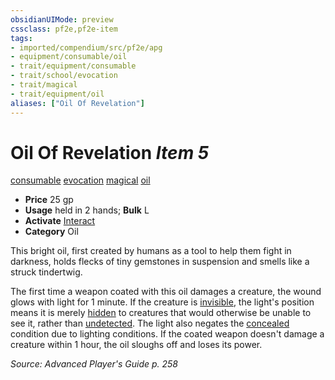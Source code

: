 ```yaml
---
obsidianUIMode: preview
cssclass: pf2e,pf2e-item
tags:
- imported/compendium/src/pf2e/apg
- equipment/consumable/oil
- trait/equipment/consumable
- trait/school/evocation
- trait/magical
- trait/equipment/oil
aliases: ["Oil Of Revelation"]
---
```

# Oil Of Revelation *Item 5*  
[consumable](consumable.md)  [evocation](evocation.md)  [magical](magical.md)  [oil](oil.md)  

- **Price** 25 gp
- **Usage** held in 2 hands; **Bulk** L
- **Activate** [Interact](interact.md)
- **Category** Oil

This bright oil, first created by humans as a tool to help them fight in darkness, holds flecks of tiny gemstones in suspension and smells like a struck tindertwig.

The first time a weapon coated with this oil damages a creature, the wound glows with light for 1 minute. If the creature is [invisible](conditions.md#Invisible), the light's position means it is merely [hidden](conditions.md#Hidden) to creatures that would otherwise be unable to see it, rather than [undetected](conditions.md#Undetected). The light also negates the [concealed](conditions.md#Concealed) condition due to lighting conditions. If the coated weapon doesn't damage a creature within 1 hour, the oil sloughs off and loses its power.

*Source: Advanced Player's Guide p. 258*